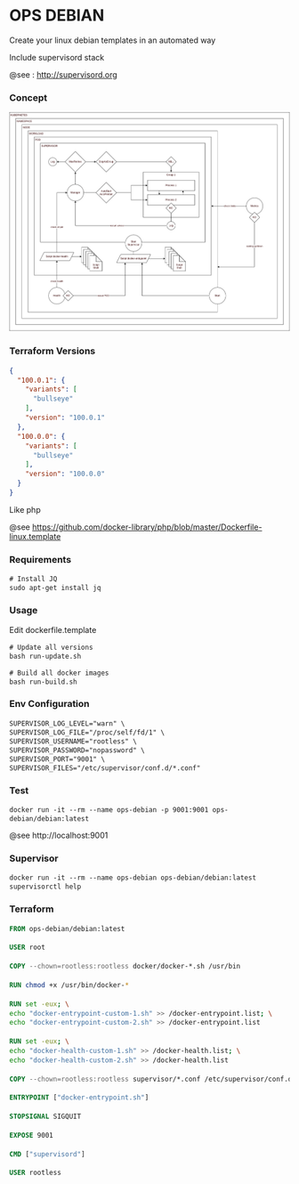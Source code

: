 # OPS DEBIAN

Create your linux debian templates in an automated way 

Include supervisord stack

@see : http://supervisord.org

### Concept

![concept](docs/concept.png)

### Terraform Versions

```json
{
  "100.0.1": {
    "variants": [
      "bullseye"
    ],
    "version": "100.0.1"
  },
  "100.0.0": {
    "variants": [
      "bullseye"
    ],
    "version": "100.0.0"
  }
}
```

Like php

@see https://github.com/docker-library/php/blob/master/Dockerfile-linux.template

### Requirements

```shell
# Install JQ
sudo apt-get install jq
```

### Usage

Edit dockerfile.template

```shell
# Update all versions
bash run-update.sh
```

```shell
# Build all docker images
bash run-build.sh
```

### Env Configuration

```dotenv
SUPERVISOR_LOG_LEVEL="warn" \
SUPERVISOR_LOG_FILE="/proc/self/fd/1" \
SUPERVISOR_USERNAME="rootless" \
SUPERVISOR_PASSWORD="nopassword" \
SUPERVISOR_PORT="9001" \
SUPERVISOR_FILES="/etc/supervisor/conf.d/*.conf"
```

### Test

```shell
docker run -it --rm --name ops-debian -p 9001:9001 ops-debian/debian:latest
```

@see http://localhost:9001

### Supervisor

```shell
docker run -it --rm --name ops-debian ops-debian/debian:latest supervisorctl help
```

### Terraform

```dockerfile
FROM ops-debian/debian:latest

USER root

COPY --chown=rootless:rootless docker/docker-*.sh /usr/bin

RUN chmod +x /usr/bin/docker-*

RUN set -eux; \
echo "docker-entrypoint-custom-1.sh" >> /docker-entrypoint.list; \
echo "docker-entrypoint-custom-2.sh" >> /docker-entrypoint.list

RUN set -eux; \
echo "docker-health-custom-1.sh" >> /docker-health.list; \
echo "docker-health-custom-2.sh" >> /docker-health.list

COPY --chown=rootless:rootless supervisor/*.conf /etc/supervisor/conf.d

ENTRYPOINT ["docker-entrypoint.sh"]

STOPSIGNAL SIGQUIT

EXPOSE 9001

CMD ["supervisord"]

USER rootless
```
